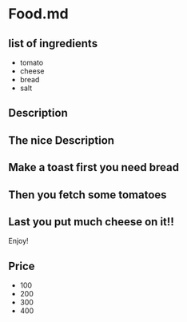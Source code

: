 # Food.md
## list of ingredients
* tomato 
* cheese
* bread
* salt
## Description




## The nice Description

## Make a toast first you need bread

## Then you fetch some tomatoes

## Last you put much cheese on it!!

Enjoy!

## Price

- 100
- 200
- 300
- 400



